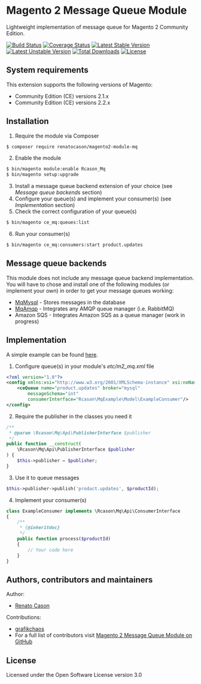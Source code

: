 # Magento 2 Message Queue Module
Lightweight implementation of message queue for Magento 2 Community Edition.

[![Build Status](https://travis-ci.org/renatocason/magento2-module-mq.svg?branch=master)](https://travis-ci.org/renatocason/magento2-module-mq)
[![Coverage Status](https://coveralls.io/repos/github/renatocason/magento2-module-mq/badge.svg?branch=master)](https://coveralls.io/github/renatocason/magento2-module-mq?branch=master)
[![Latest Stable Version](https://poser.pugx.org/renatocason/magento2-module-mq/v/stable)](https://packagist.org/packages/renatocason/magento2-module-mq)
[![Latest Unstable Version](https://poser.pugx.org/renatocason/magento2-module-mq/v/unstable)](https://packagist.org/packages/renatocason/magento2-module-mq)
[![Total Downloads](https://poser.pugx.org/renatocason/magento2-module-mq/downloads)](https://packagist.org/packages/renatocason/magento2-module-mq)
[![License](https://poser.pugx.org/renatocason/magento2-module-mq/license)](https://packagist.org/packages/renatocason/magento2-module-mq)

## System requirements
This extension supports the following versions of Magento:

*	Community Edition (CE) versions 2.1.x
*	Community Edition (CE) versions 2.2.x

## Installation
1. Require the module via Composer
```bash
$ composer require renatocason/magento2-module-mq
```

2. Enable the module
```bash
$ bin/magento module:enable Rcason_Mq
$ bin/magento setup:upgrade
```

3. Install a message queue backend extension of your choice (see _Message queue backends_ section)
4. Configure your queue(s) and implement your consumer(s) (see _Implementation_ section)
5. Check the correct configuration of your queue(s)
```bash
$ bin/magento ce_mq:queues:list
```
6. Run your consumer(s)
```bash
$ bin/magento ce_mq:consumers:start product.updates
```

## Message queue backends
This module does not include any message queue backend implementation.
You will have to chose and install one of the following modules (or implement your own) in order to get your message queues working:
* [MqMysql](https://github.com/renatocason/magento2-module-mq-mysql) - Stores messages in the database
* [MqAmqp](https://github.com/renatocason/magento2-module-mq-amqp) - Integrates any AMQP queue manager (i.e. RabbitMQ)
* Amazon SQS - Integrates Amazon SQS as a queue manager (work in progress)

## Implementation
A simple example can be found [here](https://github.com/renatocason/magento2-module-mq-example).

1. Configure queue(s) in your module's _etc/m2_mq.xml_ file
```xml
<?xml version="1.0"?>
<config xmlns:xsi="http://www.w3.org/2001/XMLSchema-instance" xsi:noNamespaceSchemaLocation="urn:magento:module:Rcason_Mq:etc/ce_mq.xsd">
    <ceQueue name="product.updates" broker="mysql"
        messageSchema="int"
        consumerInterface="Rcason\MqExample\Model\ExampleConsumer"/>
</config>
```
2. Require the publisher in the classes you need it
```php
/**
 * @param \Rcason\Mq\Api\PublisherInterface $publisher
 */
public function __construct(
    \Rcason\Mq\Api\PublisherInterface $publisher
) {
    $this->publisher = $publisher;
}
```
3. Use it to queue messages
```php
$this->publisher->publish('product.updates', $productId);
```
4. Implement your consumer(s)
```php
class ExampleConsumer implements \Rcason\Mq\Api\ConsumerInterface
{
    /**
     * {@inheritdoc}
     */
    public function process($productId)
    {
        // Your code here
    }
}
```

## Authors, contributors and maintainers

Author:
- [Renato Cason](https://github.com/renatocason)

Contributions:
- [grafikchaos](https://github.com/grafikchaos)
- For a full list of contributors visit [Magento 2 Message Queue Module on GitHub](https://github.com/renatocason/magento2-module-mq/graphs/contributors)

## License
Licensed under the Open Software License version 3.0
